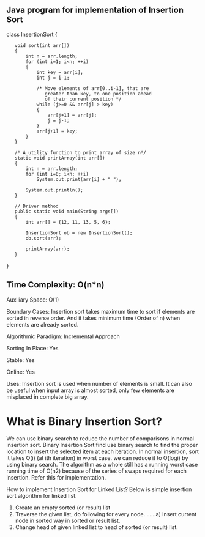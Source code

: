## Java program for implementation of Insertion Sort

   class InsertionSort
   {

       void sort(int arr[])
       {
           int n = arr.length;
           for (int i=1; i<n; ++i)
           {
               int key = arr[i];
               int j = i-1;

               /* Move elements of arr[0..i-1], that are
                  greater than key, to one position ahead
                  of their current position */
               while (j>=0 && arr[j] > key)
               {
                   arr[j+1] = arr[j];
                   j = j-1;
               }
               arr[j+1] = key;
           }
       }

       /* A utility function to print array of size n*/
       static void printArray(int arr[])
       {
           int n = arr.length;
           for (int i=0; i<n; ++i)
               System.out.print(arr[i] + " ");

           System.out.println();
       }

       // Driver method
       public static void main(String args[])
       {        
           int arr[] = {12, 11, 13, 5, 6};

           InsertionSort ob = new InsertionSort();        
           ob.sort(arr);

           printArray(arr);
       }
   } 

## Time Complexity: O(n*n)

Auxiliary Space: O(1)

Boundary Cases: Insertion sort takes maximum time to sort if elements are sorted in reverse order. And it takes minimum time (Order of n) when elements are already sorted.

Algorithmic Paradigm: Incremental Approach

Sorting In Place: Yes

Stable: Yes

Online: Yes

Uses: Insertion sort is used when number of elements is small. It can also be useful when input array is almost sorted, only few elements are misplaced in complete big array.

# What is Binary Insertion Sort?
We can use binary search to reduce the number of comparisons in normal insertion sort. Binary Insertion Sort find use binary search to find the proper location to insert the selected item at each iteration. In normal insertion, sort it takes O(i) (at ith iteration) in worst case. we can reduce it to O(logi) by using binary search. The algorithm as a whole still has a running worst case running time of O(n2) because of the series of swaps required for each insertion. Refer this for implementation.

How to implement Insertion Sort for Linked List?
Below is simple insertion sort algorithm for linked list.

1) Create an empty sorted (or result) list
2) Traverse the given list, do following for every node.
......a) Insert current node in sorted way in sorted or result list.
3) Change head of given linked list to head of sorted (or result) list. 
